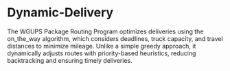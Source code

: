 # Dynamic-Delivery
The WGUPS Package Routing Program optimizes deliveries using the on_the_way algorithm, which considers deadlines, truck capacity, and travel distances to minimize mileage. Unlike a simple greedy approach, it dynamically adjusts routes with priority-based heuristics, reducing backtracking and ensuring timely deliveries.
